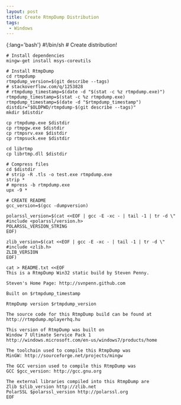 ```yaml
---
layout: post
title: Create RtmpDump Distribution
tags:
 - Windows
---
```


{:lang='bash'}
	#!/bin/sh
	# Create distribution!

	# Install dependencies
	mingw-get install msys-coreutils

	# Install RtmpDump
	cd rtmpdump
	rtmpdump_version=$(git describe --tags)
	# stackoverflow.com/q/1253828
	# rtmpdump_timestamp=$(date -d "$(stat -c %z rtmpdump.exe)")
	rtmpdump_timestamp=$(stat -c %z rtmpdump.exe)
	rtmpdump_timestamp=$(date -d "$rtmpdump_timestamp")
	distdir="$OLDPWD/rtmpdump-$(git describe --tags)"
	mkdir $distdir

	cp rtmpdump.exe $distdir
	cp rtmpgw.exe $distdir
	cp rtmpsrv.exe $distdir
	cp rtmpsuck.exe $distdir

	cd librtmp
	cp librtmp.dll $distdir

	# Compress files
	cd $distdir
	# strip -R .tls -o test.exe rtmpdump.exe
	strip *
	# mpress -b rtmpdump.exe
	upx -9 *

	# CREATE README
	gcc_version=$(gcc -dumpversion)

	polarssl_version=$(cat <<EOF | gcc -E -xc - | tail -1 | tr -d \"
	#include <polarssl/version.h>
	POLARSSL_VERSION_STRING
	EOF)

	zlib_version=$(cat <<EOF | gcc -E -xc - | tail -1 | tr -d \"
	#include <zlib.h>
	ZLIB_VERSION
	EOF)

	cat > README.txt <<EOF
	This is a RtmpDump Win32 static build by Steven Penny.

	Steven's Home Page: http://svnpenn.github.com

	Built on $rtmpdump_timestamp

	RtmpDump version $rtmpdump_version

	The source code for this RtmpDump build can be found at
	http://rtmpdump.mplayerhq.hu

	This version of RtmpDump was built on
	Window 7 Ultimate Service Pack 1
	http://windows.microsoft.com/en-us/windows7/products/home

	The toolchain used to compile this RtmpDump was
	MinGW: http://sourceforge.net/projects/mingw

	The GCC version used to compile this RtmpDump was
	GCC $gcc_version: http://gcc.gnu.org

	The external libraries compiled into this RtmpDump are
	Zlib $zlib_version http://zlib.net
	PolarSSL $polarssl_version http://polarssl.org
	EOF
